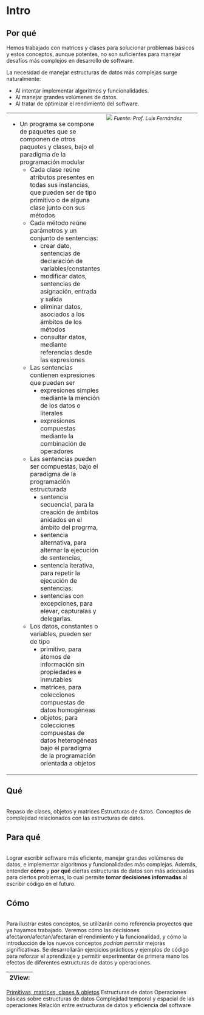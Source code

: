 # Intro

## Por qué

Hemos trabajado con matrices y clases para solucionar problemas básicos y estos conceptos, aunque potentes, no son suficientes para manejar desafíos más complejos en desarrollo de software.

La necesidad de manejar estructuras de datos más complejas surge naturalmente:

- Al intentar implementar algoritmos y funcionalidades.
- Al manejar grandes volúmenes de datos.
- Al tratar de optimizar el rendimiento del software.


<table>
    <tr>
        <td>
<ul>
    <li>Un programa se compone de paquetes que se componen de otros paquetes y clases, bajo el paradigma de la programación modular
    <ul>
        <li>Cada clase reúne atributos presentes en todas sus instancias, que pueden ser de tipo primitivo o de alguna clase junto con sus métodos
        <li>Cada método reúne parámetros y un conjunto de sentencias:
        <ul>
            <li>crear dato, sentencias de declaración de variables/constantes
            <li>modificar datos, sentencias de asignación, entrada y salida
            <li>eliminar datos, asociados a los ámbitos de los métodos
            <li>consultar datos, mediante referencias desde las expresiones
        </ul>
        <li>Las sentencias contienen expresiones que pueden ser
        <ul>
            <li>expresiones simples mediante la mención de los datos o literales
            <li>expresiones compuestas mediante la combinación de operadores
        </ul>
        <li>Las sentencias pueden ser compuestas, bajo el paradigma de la programación estructurada
        <ul>
            <li>sentencia secuencial, para la creación de ámbitos anidados en el ámbito del progrma,
            <li>sentencia alternativa, para alternar la ejecución de sentencias,
            <li>sentencia iterativa, para repetir la ejecución de sentencias.
            <li>sentencias con excepciones, para elevar, capturalas y delegarlas.
        </ul>
        <li>Los datos, constantes o variables, pueden ser de tipo
        <ul>
            <li>primitivo, para átomos de información sin propiedades e inmutables
            <li>matrices, para colecciones compuestas de datos homogéneas
            <li>objetos, para colecciones compuestas de datos heterogéneas bajo el paradigma de la programación orientada a objetos
        </ul>
    </ul>
</ul>
        </td>
        <td width="50%" valign="top">
            <img src="../../imagenes/modelosUML/software.svg">
            <i><small>Fuente: Prof. Luis Fernández</small></i>
        </td>
    <tr>
</table>

## Qué

| |
|-|
Repaso de clases, objetos y matrices
Estructuras de datos.
Conceptos de complejidad relacionados con las estructuras de datos.

## Para qué

| |
|-|
Lograr escribir software más eficiente, manejar grandes volúmenes de datos, e implementar algoritmos y funcionalidades más complejas. 
Además, entender **cómo** y **por qué** ciertas estructuras de datos son más adecuadas para ciertos problemas, lo cual permite **tomar decisiones informadas** al escribir código en el futuro.

## Cómo

| |
|-|
Para ilustrar estos conceptos, se utilizarán como referencia proyectos que ya hayamos trabajado.
Veremos cómo las decisiones afectaron/afectan/afectarán el rendimiento y la funcionalidad, y cómo la introducción de los nuevos conceptos *podrían permitir* mejoras significativas.
Se desarrollarán ejercicios prácticos y ejemplos de código para reforzar el aprendizaje y permitir experimentar de primera mano los efectos de diferentes estructuras de datos y operaciones.

|2View:|
|-|
[Primitivas, matrices, clases & objetos](PrimitivasMatricesClasesObjetos.md)
Estructuras de datos
Operaciones básicas sobre estructuras de datos
Complejidad temporal y espacial de las operaciones
Relación entre estructuras de datos y eficiencia del software
